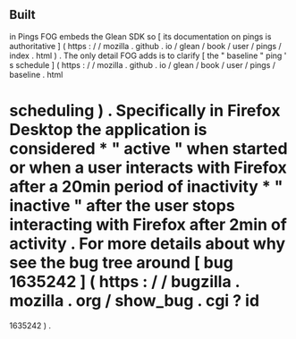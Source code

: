 #
Built
-
in
Pings
FOG
embeds
the
Glean
SDK
so
[
its
documentation
on
pings
is
authoritative
]
(
https
:
/
/
mozilla
.
github
.
io
/
glean
/
book
/
user
/
pings
/
index
.
html
)
.
The
only
detail
FOG
adds
is
to
clarify
[
the
"
baseline
"
ping
'
s
schedule
]
(
https
:
/
/
mozilla
.
github
.
io
/
glean
/
book
/
user
/
pings
/
baseline
.
html
#
scheduling
)
.
Specifically
in
Firefox
Desktop
the
application
is
considered
*
"
active
"
when
started
or
when
a
user
interacts
with
Firefox
after
a
20min
period
of
inactivity
*
"
inactive
"
after
the
user
stops
interacting
with
Firefox
after
2min
of
activity
.
For
more
details
about
why
see
the
bug
tree
around
[
bug
1635242
]
(
https
:
/
/
bugzilla
.
mozilla
.
org
/
show_bug
.
cgi
?
id
=
1635242
)
.
